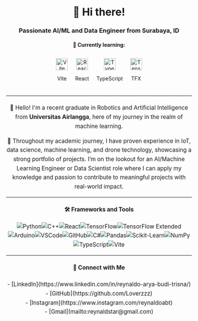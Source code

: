 <h1 align="center">👋 Hi there!</h1>  

<h3 align="center">Passionate AI/ML and Data Engineer from Surabaya, ID</h3>  

<h4 align="center">🚀 Currently learning:</h4>  
<div align="center" style="display: flex; justify-content: center; flex-wrap: wrap; max-width: 600px;">  
    <div style="text-align: center; margin: 10px;">  
        <a href="https://vitejs.dev/">  
            <img src="https://img.icons8.com/color/32/000000/vite.png" alt="Vite" style="width: 32px; height: 32px;" />  
        </a>  
        <p>Vite</p>  
    </div>  
    <div style="text-align: center; margin: 10px;">  
        <a href="https://reactjs.org/">  
            <img src="https://img.icons8.com/color/32/000000/react-native.png" alt="React" style="width: 32px; height: 32px;" />  
        </a>  
        <p>React</p>  
    </div>  
    <div style="text-align: center; margin: 10px;">  
        <a href="https://www.typescriptlang.org/">  
            <img src="https://img.icons8.com/color/32/000000/typescript.png" alt="TypeScript" style="width: 32px; height: 32px;" />  
        </a>  
        <p>TypeScript</p>  
    </div>  
    <div style="text-align: center; margin: 10px;">  
        <a href="https://www.tensorflow.org/tfx">  
            <img src="https://img.icons8.com/color/32/000000/tensorflow-extended.png" alt="TensorFlow Extended" style="width: 32px; height: 32px;" />  
        </a>  
        <p>TFX</p>  
    </div>  
</div>  

---  

<div align="center" style="max-width: 600px; margin: 20px auto; font-size: 1.1em; line-height: 1.6;">  
    <p>🌟 Hello! I'm a recent graduate in Robotics and Artificial Intelligence from <strong>Universitas Airlangga</strong>, here of my journey in the realm of machine learning.   <p/>
    <div>
    <p> 🚀 Throughout my academic journey, I have proven experience in IoT, data science, machine learning, and drone technology, showcasing a strong portfolio of projects. 
    I’m on the lookout for an AI/Machine Learning Engineer or Data Scientist role where I can apply my knowledge and passion to contribute to meaningful projects with real-world impact.</p>  
</div>  

---  

<h4 align="center">🛠️ Frameworks and Tools</h4>  
<div align="center" style="display: flex; flex-wrap: wrap; justify-content: center; max-width: 800px;">  
    <img src="https://img.icons8.com/color/48/000000/python--v2.png" alt="Python" />  
    <img src="https://img.icons8.com/color/48/000000/c-plus-plus-logo.png" alt="C++" />  
    <img src="https://img.icons8.com/color/48/000000/react-native.png" alt="React" />  
    <img src="https://img.icons8.com/color/48/000000/tensorflow.png" alt="TensorFlow" />  
    <img src="https://img.icons8.com/color/48/000000/tensorflow-extended.png" alt="TensorFlow Extended" />  
    <img src="https://img.icons8.com/color/48/000000/arduino.png" alt="Arduino" />  
    <img src="https://img.icons8.com/color/48/000000/visual-studio-code-2019.png" alt="VSCode" />  
    <img src="https://img.icons8.com/color/48/000000/github-2.png" alt="GitHub" />  
    <img src="https://img.icons8.com/color/48/000000/c-sharp-logo.png" alt="C#" />  
    <img src="https://techicons.dev/icons/pandas" alt="Pandas" />  
    <img src="https://img.icons8.com/color/48/000000/scikit-learn.png" alt="Scikit-Learn" />  
    <img src="https://img.icons8.com/color/48/000000/numpy.png" alt="NumPy" />  
    <img src="https://img.icons8.com/color/48/000000/typescript.png" alt="TypeScript" />  
    <img src="https://img.icons8.com/color/48/000000/vite.png" alt="Vite" />  
</div>  

---  

<h4 align="center">📝 Connect with Me</h4>  
<p align="center">  
    - [LinkedIn](https://www.linkedin.com/in/reynaldo-arya-budi-trisna/) <br>  
    - [GitHub](https://github.com/Loverzzz) <br>  
    - [Instagram](https://www.instagram.com/reynaldoabt) <br>  
    - [Gmail](mailto:reynaldstar@gmail.com)  
</p>  
